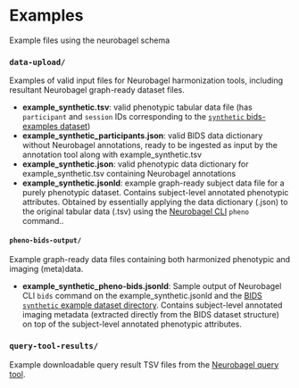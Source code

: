 # Examples
Example files using the neurobagel schema


### `data-upload/`
Examples of valid input files for Neurobagel harmonization tools, including resultant Neurobagel graph-ready dataset files.
- **example_synthetic.tsv**: valid phenotypic tabular data file (has `participant` and `session` IDs corresponding to the [`synthetic` bids-examples dataset](https://github.com/bids-standard/bids-examples/tree/master/synthetic))
- **example_synthetic_participants.json**: valid BIDS data dictionary without Neurobagel annotations, ready to be ingested as input by the annotation tool along with example_synthetic.tsv
- **example_synthetic.json**: valid phenotypic data dictionary for example_synthetic.tsv containing Neurobagel annotations
- **example_synthetic.jsonld**: example graph-ready subject data file for a purely phenotypic dataset. Contains subject-level annotated phenotypic attributes. Obtained by essentially applying the data dictionary (.json) to the original tabular data (.tsv) using the [Neurobagel CLI](https://github.com/neurobagel/bagel-cli) `pheno` command..

#### `pheno-bids-output/`

Example graph-ready data files containing both harmonized phenotypic and imaging (meta)data.

- **example_synthetic_pheno-bids.jsonld**: Sample output of Neurobagel CLI `bids` command on the example_synthetic.jsonld and the [BIDS `synthetic` example dataset directory](https://github.com/bids-standard/bids-examples/tree/master/synthetic). Contains subject-level annotated imaging metadata (extracted directly from the BIDS dataset structure) on top of the subject-level annotated phenotypic attributes.

### `query-tool-results/`
Example downloadable query result TSV files from the [Neurobagel query tool](https://query.neurobagel.org).